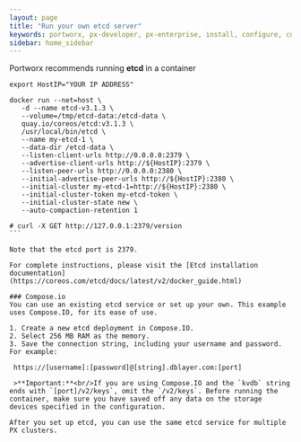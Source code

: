 ```yaml
---
layout: page
title: "Run your own etcd server"
keywords: portworx, px-developer, px-enterprise, install, configure, container, storage, add nodes
sidebar: home_sidebar
---
```


Portworx recommends running **etcd** in a container

```
export HostIP="YOUR IP ADDRESS"
````
````
docker run --net=host \
   -d --name etcd-v3.1.3 \
   --volume=/tmp/etcd-data:/etcd-data \
   quay.io/coreos/etcd:v3.1.3 \
   /usr/local/bin/etcd \
   --name my-etcd-1 \
   --data-dir /etcd-data \
   --listen-client-urls http://0.0.0.0:2379 \
   --advertise-client-urls http://${HostIP}:2379 \
   --listen-peer-urls http://0.0.0.0:2380 \
   --initial-advertise-peer-urls http://${HostIP}:2380 \
   --initial-cluster my-etcd-1=http://${HostIP}:2380 \
   --initial-cluster-token my-etcd-token \
   --initial-cluster-state new \
   --auto-compaction-retention 1

# curl -X GET http://127.0.0.1:2379/version
```

Note that the etcd port is 2379.

For complete instructions, please visit the [Etcd installation documentation](https://coreos.com/etcd/docs/latest/v2/docker_guide.html)

### Compose.io
You can use an existing etcd service or set up your own. This example uses Compose.IO, for its ease of use.

1. Create a new etcd deployment in Compose.IO.
2. Select 256 MB RAM as the memory.
3. Save the connection string, including your username and password. For example:

 https://[username]:[password]@[string].dblayer.com:[port]

 >**Important:**<br/>If you are using Compose.IO and the `kvdb` string ends with `[port]/v2/keys`, omit the `/v2/keys`. Before running the container, make sure you have saved off any data on the storage devices specified in the configuration.

After you set up etcd, you can use the same etcd service for multiple PX clusters.
